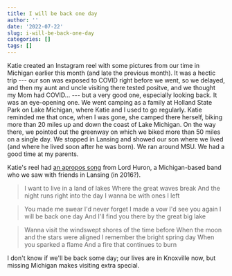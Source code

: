 ```yaml
---
title: I will be back one day
author: ''
date: '2022-07-22'
slug: i-will-be-back-one-day
categories: []
tags: []
---
```


Katie created an Instagram reel with some pictures from our time in Michigan earlier this month (and late the previous month). It was a hectic trip --- our son was exposed to COVID right before we went, so we delayed, and then my aunt and uncle visiting there tested positve, and we thought my Mom had COVID... --- but a very good one, especially looking back. It was an eye-opening one. We went camping as a family at Holland State Park on Lake Michigan, where Katie and I used to go regularly. Katie reminded me that once, when I was gone, she camped there herself, biking more than 20 miles up and down the coast of Lake Michigan. On the way there, we pointed out the greenway on which we biked more than 50 miles on a single day. We stopped in Lansing and showed our son where we lived (and where he lived soon after he was born). We ran around MSU. We had a good time at my parents.

Katie's reel had [an apropos song](https://www.google.com/search?q=lord+huron+i+will+be+back+one+day+lyrics&rlz=1C5CHFA_enUS724US724&sxsrf=ALiCzsbc1Hn0Bs2SiAZrPdiln7oBIaDlCw%3A1658498285621&ei=7azaYua6JfXFqtsPvvSTkA4&ved=0ahUKEwim5bLJ04z5AhX1omoFHT76BOIQ4dUDCA4&uact=5&oq=lord+huron+i+will+be+back+one+day+lyrics&gs_lcp=Cgdnd3Mtd2l6EANKBAhBGABKBAhGGABQAFgAYC1oAHABeACAAQCIAQCSAQCYAQDAAQE&sclient=gws-wiz) from Lord Huron, a Michigan-based band who we saw with friends in Lansing (in 2016?).

> I want to live in a land of lakes
> Where the great waves break
> And the night runs right into the day
> I wanna be with ones I left

> You made me swear I'd never forget
> I made a vow I'd see you again
> I will be back one day
> And I'll find you there by the great big lake

> Wanna visit the windswept shores of the time before
> When the moon and the stars were aligned
> I remember the bright spring day
> When you sparked a flame
> And a fire that continues to burn

I don't know if we'll be back some day; our lives are in Knoxville now, but missing Michigan makes visiting extra special. 